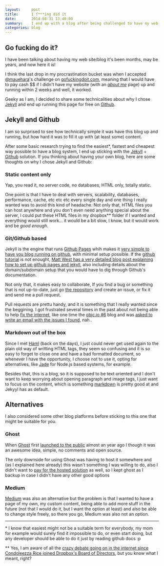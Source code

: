 ```yaml
---
layout:     post
title:      I f***ing did it
date:       2014-08-31 13:40:00
summary:    I end up with a blog after being challenged to have my web site finally up and running in two weeks
categories: blog
---
```


## Go fucking do it?

I have been talking about having my web site/blog it's been months, may be years, and now here it is!

I think the last drop in my procrastination bucket was when I accepted [@mauehara](https://twitter.com/mauehara)'s challenge on [gofuckingdoit.com](http://gofuckingdoit.com), meaning that I would have to pay cash $$ if I didn't have my website (with an [*about me*](http://felipe.sabino.me/about/) page) up and running within 2 weeks and well, it worked.

Geeky as I am, I decided to share some technicalities about why I chose [Jekyll](jekyllrb.com) and end up running this page for free on [Github](https://github.com).

## Jekyll and Github

I am so surprised to see how technically simple it was have this blog up and running, but how hard it was to fill it up with (at least some) content. 

After some basic research trying to find the easiest\*, fastest and cheapest way possible to have a blog system, I end up sticking with the [Jekyll](jekyllrb.com) + [Github](https://github.com) solution. If you thinking about having your own blog, here are some thoughts on why I chose Jekyll and Github:

### Static content only

Yap, you read it, no server code, no databases, HTML only, totally static.

One point is that I have to deal with servers, scalability, databases, performance, cache, etc etc etc every single day and one thing I really wanted was to avoid this kind of headache. Not only that, HTML files you can host anywhere and you don't even need anything special about the server, I could put these HTML files in my dropbox\*\* folder if I wanted and everything would still work... it would be a bit slow, I know, but it would work and be *good enough*.

### Git/Github based

Jekyll is the engine that runs [Github Pages](https://pages.github.com) whih makes it [very simple to have you blog running on github](https://help.github.com/articles/using-jekyll-with-pages), with minimal setup possible. If the [github tutorial](https://help.github.com/articles/using-jekyll-with-pages) is not enought, [Matt West has a very detailed blog post explaining how to set up github pages and jekyll](http://blog.teamtreehouse.com/using-github-pages-to-host-your-website), also including details about the domain/subdomain setup that you would have to dig through Github's documentation.

Not only that, it makes easy to collaborate, If you find a bug or something that is not up-to-date, just go [the repository](https://github.com/felipesabino/felipesabino.github.io) and create an issue, or fix it and send me a pull request.

Pull requests are prettu handy, and it is something that I really wanted since the beggining. I got frustrated several times in the past about not being able to help [fix the internet](https://xkcd.com/386/), like one time the [objc.io #6](http://www.objc.io/issue-6/travis-ci.html) blog and was [asked to write an email with the issues I found](https://twitter.com/MattesGroeger/statuses/423221404369055744), nah..


### Markdown out of the box

Since I met [Haml](http://haml.info/) (back on the days), I just could never get used again to the plain old way of writting HTML tags, they seem so confusing and it is so easy to forget to close one and have a bad formatted document, so whenever I have the opportunity, I choose not to use it, opting for alternatives, like [Jade](http://jade-lang.com/) for Node.js based systems, for example.

Besides that, this is a blog, so it is supposed to be text oriented and I don't want to keep worrying about opening paragraph and image tags, I just want to focus on the content, which is something [markdown](http://daringfireball.net/projects/markdown/) is pretty good at and Jekyyl has as default.


## Alternatives

I also considered some other blog platforms before sticking to this one that might be suitable for you.

### Ghost

When [Ghost](https://ghost.org/) first [launched to the public](http://blog.ghost.org/public-launch/) almost an year ago I though it was an awesome idea, simple, no comments and open source.

The only downside for using Ghost was having to host it somewhere and (as I explained here already) this wasn't something I was willing to do, also I didn't want to [pay for the hosted solution](https://ghost.org/pricing/) as well, so I kept ghost as I backup in case I didn't have any other good options

### Medium

[Medium](https://medium.com/) was also an alternative but the problem is that I wanted to have a page of my own, my custom content, being able to add more stuff in the future (not that I would do it, but I want the option at least) and also be able to change style freely, so there you go, Medium was also not an option.

---

\* I know that easiest might not be a suitable term for everybody, my mom for example would surely find it impossible to do, or even start doing, but any developer should be able to do it just by reading github docs :p

\*\* Yes, I am aware of all the [crazy debate going on in the internet since Condoleezza Rice joined Dropbox's Board of Directors](http://www.drop-dropbox.com/), but you know what I meant, right?
